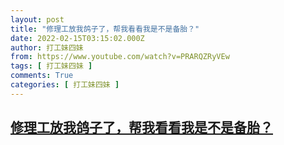 ```yaml
---
layout: post
title: "修理工放我鸽子了，帮我看看我是不是备胎？"
date: 2022-02-15T03:15:02.000Z
author: 打工妹四妹
from: https://www.youtube.com/watch?v=PRARQZRyVEw
tags: [ 打工妹四妹 ]
comments: True
categories: [ 打工妹四妹 ]
---
```

<!--1644894902000-->
[修理工放我鸽子了，帮我看看我是不是备胎？](https://www.youtube.com/watch?v=PRARQZRyVEw)
------

<div>

</div>
